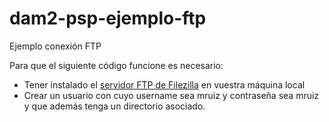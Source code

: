 # dam2-psp-ejemplo-ftp
Ejemplo conexión FTP

Para que el siguiente código funcione es necesario:

- Tener instalado el [servidor FTP de Filezilla](https://filezilla-project.org/download.php?type=server) en vuestra máquina local
- Crear un usuario con cuyo username sea mruiz y contraseña sea mruiz y que además tenga un directorio asociado.


